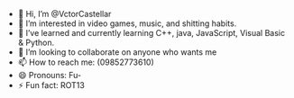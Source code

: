 - 👋 Hi, I’m @VctorCastellar
- 👀 I’m interested in video games, music, and shitting habits.
- 🌱 I’ve learned and currently learning C++, java, JavaScript, Visual Basic & Python.
- 💞️ I’m looking to collaborate on anyone who wants me
- 📫 How to reach me: (09852773610)
- 😄 Pronouns: Fu-
- ⚡ Fun fact: ROT13

<!---
VctorCastellar/VctorCastellar is a ✨ special ✨ repository because its `README.md` (this file) appears on your GitHub profile.
You can click the Preview link to take a look at your changes.
--->
